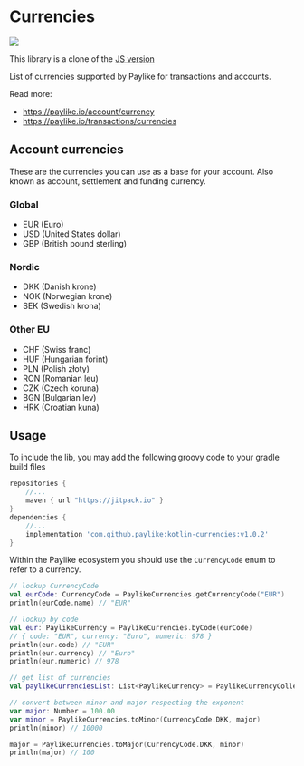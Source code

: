 # Currencies

<a href="https://jitpack.io/#paylike/kotlin-currencies" target="_blank">
    <img src="https://jitpack.io/v/paylike/kotlin-currencies.svg" />
</a>

This library is a clone of the [JS version](https://github.com/paylike/currencies)

List of currencies supported by Paylike for transactions and accounts.

Read more:

- https://paylike.io/account/currency
- https://paylike.io/transactions/currencies

## Account currencies

These are the currencies you can use as a base for your account. Also known as
account, settlement and funding currency.

### Global

- EUR (Euro)
- USD (United States dollar)
- GBP (British pound sterling)

### Nordic

- DKK (Danish krone)
- NOK (Norwegian krone)
- SEK (Swedish krona)

### Other EU

- CHF (Swiss franc)
- HUF (Hungarian forint)
- PLN (Polish złoty)
- RON (Romanian leu)
- CZK (Czech koruna)
- BGN (Bulgarian lev)
- HRK (Croatian kuna)

## Usage

To include the lib, you may add the following groovy code to your gradle build files

```groovy
repositories {
    //...
    maven { url "https://jitpack.io" }
}
dependencies {
    //...
    implementation 'com.github.paylike:kotlin-currencies:v1.0.2'
}
```


Within the Paylike ecosystem you should use the `CurrencyCode` enum to refer to a currency.

```kotlin 
// lookup CurrencyCode
val eurCode: CurrencyCode = PaylikeCurrencies.getCurrencyCode("EUR")
println(eurCode.name) // "EUR"

// lookup by code
val eur: PaylikeCurrency = PaylikeCurrencies.byCode(eurCode)
// { code: "EUR", currency: "Euro", numeric: 978 }
println(eur.code) // "EUR"
println(eur.currency) // "Euro"
println(eur.numeric) // 978

// get list of currencies
val paylikeCurrenciesList: List<PaylikeCurrency> = PaylikeCurrencyCollection.currencies.values.toList()

// convert between minor and major respecting the exponent
var major: Number = 100.00
var minor = PaylikeCurrencies.toMinor(CurrencyCode.DKK, major)
println(minor) // 10000

major = PaylikeCurrencies.toMajor(CurrencyCode.DKK, minor)
println(major) // 100
```
